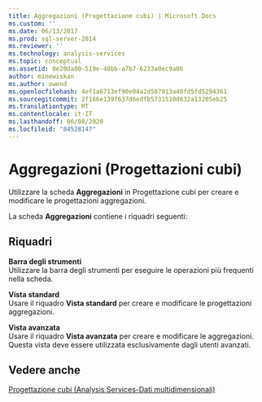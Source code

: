 ```yaml
---
title: Aggregazioni (Progettazione cubi) | Microsoft Docs
ms.custom: ''
ms.date: 06/13/2017
ms.prod: sql-server-2014
ms.reviewer: ''
ms.technology: analysis-services
ms.topic: conceptual
ms.assetid: 0e20da00-519e-40bb-a7b7-6233a0ec9a06
author: minewiskan
ms.author: owend
ms.openlocfilehash: 4ef1a6713ef90e04a2d507913a40fd5fd5294361
ms.sourcegitcommit: 2f166e139f637d6edfb5731510d632a13205eb25
ms.translationtype: MT
ms.contentlocale: it-IT
ms.lasthandoff: 06/08/2020
ms.locfileid: "84528147"
---
```

# <a name="aggregations-cube-design"></a>Aggregazioni (Progettazioni cubi)
  Utilizzare la scheda **Aggregazioni** in Progettazione cubi per creare e modificare le progettazioni aggregazioni.  
  
 La scheda **Aggregazioni** contiene i riquadri seguenti:  
  
## <a name="panes"></a>Riquadri  
 **Barra degli strumenti**  
 Utilizzare la barra degli strumenti per eseguire le operazioni più frequenti nella scheda.  
  
 **Vista standard**  
 Usare il riquadro **Vista standard** per creare e modificare le progettazioni aggregazioni.  
  
 **Vista avanzata**  
 Usare il riquadro **Vista avanzata** per creare e modificare le aggregazioni. Questa vista deve essere utilizzata esclusivamente dagli utenti avanzati.  
  
## <a name="see-also"></a>Vedere anche  
 [Progettazione cubi &#40;Analysis Services-Dati multidimensionali&#41;](cube-designer-analysis-services-multidimensional-data.md)  
  
  
